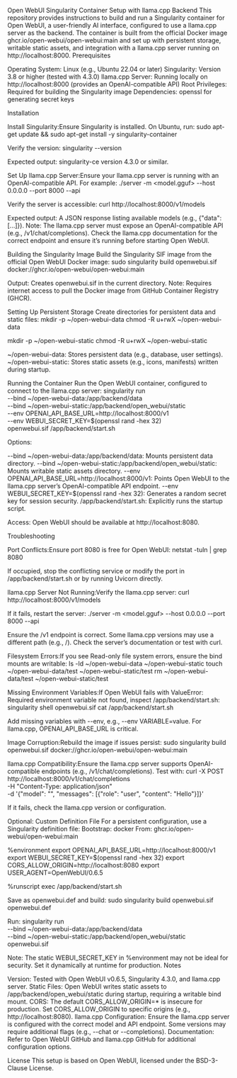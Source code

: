 Open WebUI Singularity Container Setup with llama.cpp Backend
This repository provides instructions to build and run a Singularity container for Open WebUI, a user-friendly AI interface, configured to use a llama.cpp server as the backend. The container is built from the official Docker image ghcr.io/open-webui/open-webui:main and set up with persistent storage, writable static assets, and integration with a llama.cpp server running on http://localhost:8000.
Prerequisites

Operating System: Linux (e.g., Ubuntu 22.04 or later)
Singularity: Version 3.8 or higher (tested with 4.3.0)
llama.cpp Server: Running locally on http://localhost:8000 (provides an OpenAI-compatible API)
Root Privileges: Required for building the Singularity image
Dependencies: openssl for generating secret keys

Installation

Install Singularity:Ensure Singularity is installed. On Ubuntu, run:
sudo apt-get update && sudo apt-get install -y singularity-container

Verify the version:
singularity --version

Expected output: singularity-ce version 4.3.0 or similar.

Set Up llama.cpp Server:Ensure your llama.cpp server is running with an OpenAI-compatible API. For example:
./server -m <model.gguf> --host 0.0.0.0 --port 8000 --api

Verify the server is accessible:
curl http://localhost:8000/v1/models

Expected output: A JSON response listing available models (e.g., {"data": [...]}).
Note: The llama.cpp server must expose an OpenAI-compatible API (e.g., /v1/chat/completions). Check the llama.cpp documentation for the correct endpoint and ensure it’s running before starting Open WebUI.


Building the Singularity Image
Build the Singularity SIF image from the official Open WebUI Docker image:
sudo singularity build openwebui.sif docker://ghcr.io/open-webui/open-webui:main


Output: Creates openwebui.sif in the current directory.
Note: Requires internet access to pull the Docker image from GitHub Container Registry (GHCR).

Setting Up Persistent Storage
Create directories for persistent data and static files:
mkdir -p ~/open-webui-data
chmod -R u+rwX ~/open-webui-data

mkdir -p ~/open-webui-static
chmod -R u+rwX ~/open-webui-static


~/open-webui-data: Stores persistent data (e.g., database, user settings).
~/open-webui-static: Stores static assets (e.g., icons, manifests) written during startup.

Running the Container
Run the Open WebUI container, configured to connect to the llama.cpp server:
singularity run \
  --bind ~/open-webui-data:/app/backend/data \
  --bind ~/open-webui-static:/app/backend/open_webui/static \
  --env OPENAI_API_BASE_URL=http://localhost:8000/v1 \
  --env WEBUI_SECRET_KEY=$(openssl rand -hex 32) \
  openwebui.sif /app/backend/start.sh


Options:

--bind ~/open-webui-data:/app/backend/data: Mounts persistent data directory.
--bind ~/open-webui-static:/app/backend/open_webui/static: Mounts writable static assets directory.
--env OPENAI_API_BASE_URL=http://localhost:8000/v1: Points Open WebUI to the llama.cpp server’s OpenAI-compatible API endpoint.
--env WEBUI_SECRET_KEY=$(openssl rand -hex 32): Generates a random secret key for session security.
/app/backend/start.sh: Explicitly runs the startup script.


Access: Open WebUI should be available at http://localhost:8080.


Troubleshooting

Port Conflicts:Ensure port 8080 is free for Open WebUI:
netstat -tuln | grep 8080

If occupied, stop the conflicting service or modify the port in /app/backend/start.sh or by running Uvicorn directly.

llama.cpp Server Not Running:Verify the llama.cpp server:
curl http://localhost:8000/v1/models

If it fails, restart the server:
./server -m <model.gguf> --host 0.0.0.0 --port 8000 --api

Ensure the /v1 endpoint is correct. Some llama.cpp versions may use a different path (e.g., /). Check the server’s documentation or test with curl.

Filesystem Errors:If you see Read-only file system errors, ensure the bind mounts are writable:
ls -ld ~/open-webui-data ~/open-webui-static
touch ~/open-webui-data/test ~/open-webui-static/test
rm ~/open-webui-data/test ~/open-webui-static/test


Missing Environment Variables:If Open WebUI fails with ValueError: Required environment variable not found, inspect /app/backend/start.sh:
singularity shell openwebui.sif
cat /app/backend/start.sh

Add missing variables with --env, e.g., --env VARIABLE=value. For llama.cpp, OPENAI_API_BASE_URL is critical.

Image Corruption:Rebuild the image if issues persist:
sudo singularity build openwebui.sif docker://ghcr.io/open-webui/open-webui:main


llama.cpp Compatibility:Ensure the llama.cpp server supports OpenAI-compatible endpoints (e.g., /v1/chat/completions). Test with:
curl -X POST http://localhost:8000/v1/chat/completions \
  -H "Content-Type: application/json" \
  -d '{"model": "<model-name>", "messages": [{"role": "user", "content": "Hello"}]}'

If it fails, check the llama.cpp version or configuration.


Optional: Custom Definition File
For a persistent configuration, use a Singularity definition file:
Bootstrap: docker
From: ghcr.io/open-webui/open-webui:main

%environment
    export OPENAI_API_BASE_URL=http://localhost:8000/v1
    export WEBUI_SECRET_KEY=$(openssl rand -hex 32)
    export CORS_ALLOW_ORIGIN=http://localhost:8080
    export USER_AGENT=OpenWebUI/0.6.5

%runscript
    exec /app/backend/start.sh

Save as openwebui.def and build:
sudo singularity build openwebui.sif openwebui.def

Run:
singularity run \
  --bind ~/open-webui-data:/app/backend/data \
  --bind ~/open-webui-static:/app/backend/open_webui/static \
  openwebui.sif

Note: The static WEBUI_SECRET_KEY in %environment may not be ideal for security. Set it dynamically at runtime for production.
Notes

Version: Tested with Open WebUI v0.6.5, Singularity 4.3.0, and llama.cpp server.
Static Files: Open WebUI writes static assets to /app/backend/open_webui/static during startup, requiring a writable bind mount.
CORS: The default CORS_ALLOW_ORIGIN=* is insecure for production. Set CORS_ALLOW_ORIGIN to specific origins (e.g., http://localhost:8080).
llama.cpp Configuration: Ensure the llama.cpp server is configured with the correct model and API endpoint. Some versions may require additional flags (e.g., --chat or --completions).
Documentation: Refer to Open WebUI GitHub and llama.cpp GitHub for additional configuration options.

License
This setup is based on Open WebUI, licensed under the BSD-3-Clause License.
